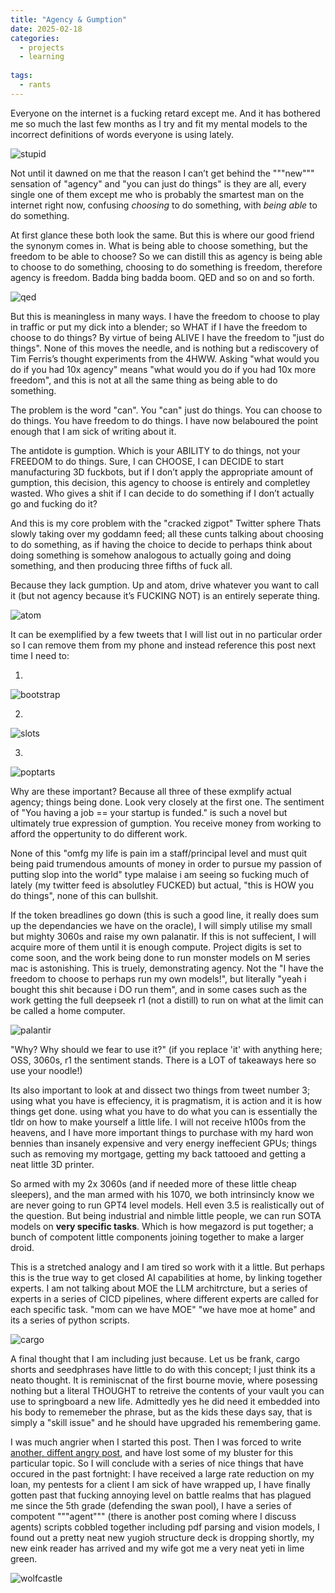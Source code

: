 ```yaml
---
title: "Agency & Gumption"
date: 2025-02-18
categories:
  - projects
  - learning
  
tags:
  - rants
---
```

Everyone on the internet is a fucking retard except me. And it has bothered me so much the last few months as I try and fit my mental models to the incorrect definitions of words everyone is using lately.

![stupid](/assets/images/agency/stupid.jpg)

Not until it dawned on me that the reason I can’t get behind the """new""" sensation of "agency" and "you can just do things" is they are all, every single one of them except me who is probably the smartest man on the internet right now, confusing _choosing_ to do something, with _being_ _able_ to do something.

At first glance these both look the same. But this is where our good friend the synonym comes in. What is being able to choose something, but the freedom to be able to choose? So we can distill this as agency is being able to choose to do something, choosing to do something is freedom, therefore agency is freedom. Badda bing badda boom. QED and so on and so forth.

![qed](/assets/images/agency/qed.jpg)

But this is meaningless in many ways. I have the freedom to choose to play in traffic or put my dick into a blender; so WHAT if I have the freedom to choose to do things? By virtue of being ALIVE I have the freedom to "just do things". None of this moves the needle, and is nothing but a rediscovery of Tim Ferris’s thought experiments from the 4HWW. Asking "what would you do if you had 10x agency" means "what would you do if you had 10x more freedom", and this is not at all the same thing as being able to do something.

The problem is the word "can". You "can" just do things. You can choose to do things. You have freedom to do things. I have now belaboured the point enough that I am sick of writing about it.

The antidote is gumption. Which is your ABILITY to do things, not your FREEDOM to do things. Sure, I can CHOOSE, I can DECIDE to start manufacturing 3D fuckbots, but if I don’t apply the appropriate amount of gumption, this decision, this agency to choose is entirely and completley wasted. Who gives a shit if I can decide to do something if I don’t actually go and fucking do it?

And this is my core problem with the "cracked zigpot" Twitter sphere Thats slowly taking over my goddamn feed; all these cunts talking about choosing to do something, as if having the choice to decide to perhaps think about doing something is somehow analogous to actually going and doing something, and then producing three fifths of fuck all.

Because they lack gumption. Up and atom, drive whatever you want to call it (but not agency because it’s FUCKING NOT) is an entirely seperate thing.

![atom](/assets/images/agency/atom.jpg)

It can be exemplified by a few tweets that I will list out in no particular order so I can remove them from my phone and instead reference this post next time I need to:

1)
![bootstrap](/assets/images/agency/bootstrap.jpg)

2)
![slots](/assets/images/agency/slots.jpg)

3)
![poptarts](/assets/images/agency/poptarts.jpg)

Why are these important? Because all three of these exmplify actual agency; things being done. Look very closely at the first one. The sentiment of "You having a job == your startup is funded." is such a novel but ultimately true expression of gumption. You receive money from working to afford the oppertunity to do different work.
	
None of this "omfg my life is pain im a staff/principal level and must quit being paid trumendous amounts of money in order to pursue my passion of putting slop into the world" type malaise i am seeing so fucking much of lately (my twitter feed is absolutley FUCKED) but actual, "this is HOW you do things", none of this can bullshit.

If the token breadlines go down (this is such a good line, it really does sum up the dependancies we have on the oracle), I will simply utilise my small but mighty 3060s and raise my own palanatir. If this is not suffecient, I will acquire more of them until it is enough compute. Project digits is set to come soon, and the work being done to run monster models on M series mac is astonishing. This is truely, demonstrating agency. Not the "I have the freedom to choose to perhaps run my own models!", but literally "yeah i bought this shit because i DO run them", and in some cases such as the work getting the full deepseek r1 (not a distill) to run on what at the limit can be called a home computer.

![palantir](/assets/images/agency/palantir.jpg)

"Why? Why should we fear to use it?" (if you replace 'it' with anything here; OSS, 3060s, r1 the sentiment stands. There is a LOT of takeaways here so use your noodle!)

Its also important to look at and dissect two things from tweet number 3; using what you have is effeciency, it is pragmatism, it is action and it is how things get done. using what you have to do what you can is essentially the tldr on how to make yourself a little life. I will not receive h100s from the heavens, and I have more important things to purchase with my hard won bennies than insanely expensive and very energy ineffecient GPUs; things such as removing my mortgage, getting my back tattooed and getting a neat little 3D printer. 

So armed with my 2x 3060s (and if needed more of these little cheap sleepers), and the man armed with his 1070, we both intrinsincly know we are never going to run GPT4 level models. Hell even 3.5 is realistically out of the question. But being industrial and nimble little people, we can run SOTA models on **very specific tasks**. Which is how megazord is put together; a bunch of compotent little components joining together to make a larger droid. 

This is a stretched analogy and I am tired so work with it a little. But perhaps this is the true way to get closed AI capabilities at home, by linking together experts. I am not talking about MOE the LLM architrcture, but a series of experts in a series of CICD pipelines, where different experts are called for each specific task. "mom can we have MOE" "we have moe at home" and its a series of python scripts.

![cargo](/assets/images/agency/cargo.jpg)

A final thought that I am including just because. Let us be frank, cargo shorts and seedphrases have little to do with this concept; I just think its a neato thought. It is reminiscnat of the first bourne movie, where posessing nothing but a literal THOUGHT to retreive the contents of your vault you can use to springboard a new life. Admittedly yes he did need it embedded into his body to rememeber the phrase, but as the kids these days say, that is simply a "skill issue" and he should have upgraded his remembering game.

I was much angrier when I started this post. Then I was forced to write [another, diffent angry post](https://onecloudemoji.github.io/pentesting/OST/), and have lost some of my bluster for this particular topic. So I will conclude with a series of nice things that have occured in the past fortnight: I have received a large rate reduction on my loan, my pentests for a client I am sick of have wrapped up, I have finally gotten past that fucking annoying level on battle realms that has plagued me since the 5th grade (defending the swan pool), I have a series of compotent """agent""" (there is another post coming where I discuss agents) scripts cobbled together including pdf parsing and vision models, I found out a pretty neat new yugioh structure deck is dropping shortly, my new eink reader has arrived and my wife got me a very neat yeti in lime green.

![wolfcastle](/assets/images/fable/mcbain.jpg)

